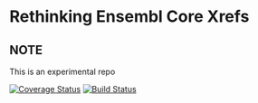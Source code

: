 # Rethinking Ensembl Core Xrefs

## NOTE

This is an experimental repo


[![Coverage Status](https://coveralls.io/repos/github/Ensembl/ensembl-xref/badge.svg?branch=master)][coveralls]
[![Build Status](https://travis-ci.org/Ensembl/ensembl-xref.png?branch=master)][travis]

[travis]: https://travis-ci.org/Ensembl/ensembl-xref
[coveralls]: https://coveralls.io/github/Ensembl/ensembl-xref?branch=master
